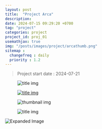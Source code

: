 ```yaml
---
layout: post
title:  "Project Arca"
description: 
date: 2024-07-15 09:29:20 +0700
tag: "project"
categories: project
project_id: proj_01
usemathjax: true
img: "/posts/images/project/arcathumb.png"
sitemap :
  changefreq : daily
  priority : 1.2
---
```


> Project start date : 2024-07-21

<figure>
    <img class="title-image" src="{{site.image_location}}/project/projectarcathumbnail.png" alt="title img">
</figure>

<figure>
    <a href="{{site.image_location}}/project/projectarcathumbnail.png" target="_blank">
        <img class="title-image" src="{{site.image_location}}/project/projectarcathumbnail.png" alt="title img">
    </a>
</figure>

<figure>
    <div class="special-container">
        <img class="special-img" src="{{site.image_location}}/devlogs/jump.gif" alt="thumbnail img">
    </div>
</figure>

<figure>
    <img class="title-image" 
         src="{{site.image_location}}/project/projectarcathumbnail.png" 
         alt="title img" 
         onclick="openModal(this)">
</figure>

<!-- 모달 구조 -->
<div id="imageModal" class="modal" onclick="closeModal()">
    <img class="modal-content" id="expandedImg" alt="Expanded Image">
    <div id="modal-caption"></div>
</div>